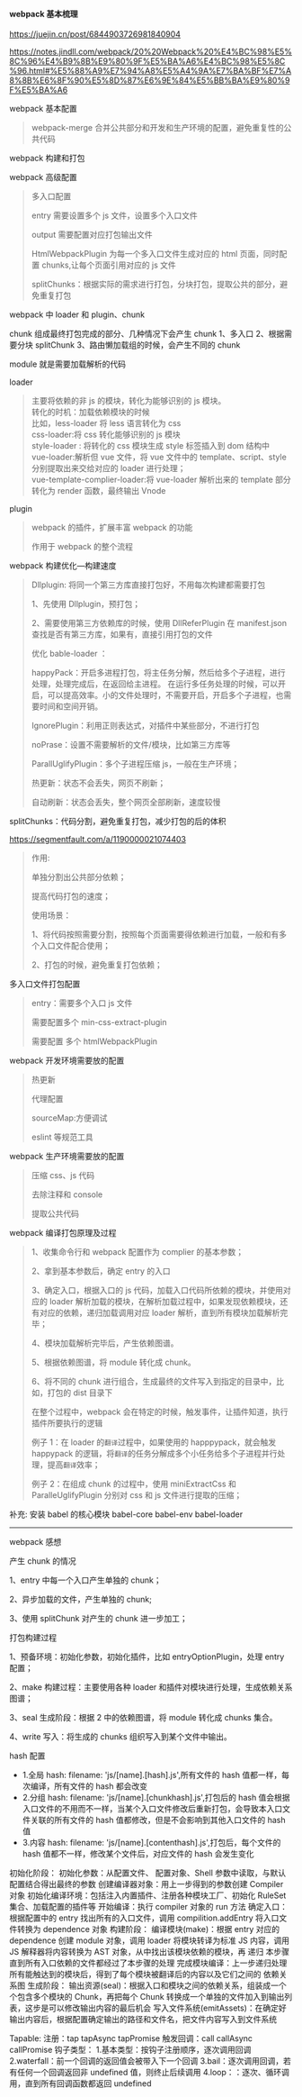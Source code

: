 #### webpack 基本梳理

https://juejin.cn/post/6844903726981840904

https://notes.jindll.com/webpack/20%20Webpack%20%E4%BC%98%E5%8C%96%E4%B9%8B%E9%80%9F%E5%BA%A6%E4%BC%98%E5%8C%96.html#%E5%88%A9%E7%94%A8%E5%A4%9A%E7%BA%BF%E7%A8%8B%E6%8F%90%E5%8D%87%E6%9E%84%E5%BB%BA%E9%80%9F%E5%BA%A6

webpack 基本配置

> webpack-merge 合并公共部分和开发和生产环境的配置，避免重复性的公共代码

webpack 构建和打包

webpack 高级配置

> 多入口配置
>
> entry 需要设置多个 js 文件，设置多个入口文件
>
> output 需要配置对应打包输出文件
>
> HtmlWebpackPlugin 为每一个多入口文件生成对应的 html 页面，同时配置 chunks,让每个页面引用对应的 js 文件
>
> splitChunks：根据实际的需求进行打包，分块打包，提取公共的部分，避免重复打包

webpack 中 loader 和 plugin、chunk

chunk
组成最终打包完成的部分、几种情况下会产生 chunk
1、多入口
2、根据需要分块 splitChunk
3、路由懒加载组的时候，会产生不同的 chunk

module 就是需要加载解析的代码

loader

> 主要将依赖的非 js 的模块，转化为能够识别的 js 模块。  
> 转化的时机：加载依赖模块的时候  
> 比如，less-loader 将 less 语言转化为 css  
> css-loader:将 css 转化能够识别的 js 模块  
> style-loader : 将转化的 css 模块生成 style 标签插入到 dom 结构中  
> vue-loader:解析但 vue 文件，将 vue 文件中的 template、script、style 分别提取出来交给对应的 loader 进行处理；  
> vue-template-complier-loader:将 vue-loader 解析出来的 template 部分转化为 render 函数，最终输出 Vnode

plugin

> webpack 的插件，扩展丰富 webpack 的功能
>
> 作用于 webpack 的整个流程

webpack 构建优化—构建速度

> Dllplugin: 将同一个第三方库直接打包好，不用每次构建都需要打包
>
> 1、先使用 Dllplugin，预打包；
>
> 2、需要使用第三方依赖库的时候，使用 DllReferPlugin 在 manifest.json 查找是否有第三方库，如果有，直接引用打包的文件
>
> 优化 bable-loader ：
>
> happyPack：开启多进程打包，将主任务分解，然后给多个子进程，进行处理，处理完成后，在返回给主进程。
> 在运行多任务处理的时候，可以开启，可以提高效率。小的文件处理时，不需要开启，开启多个子进程，也需要时间和空间开销。
>
> IgnorePlugin：利用正则表达式，对插件中某些部分，不进行打包
>
> noPrase：设置不需要解析的文件/模块，比如第三方库等
>
> ParallUglifyPlugin：多个子进程压缩 js，一般在生产环境；
>
> 热更新：状态不会丢失，网页不刷新；
>
> 自动刷新：状态会丢失，整个网页全部刷新，速度较慢

splitChunks：代码分割，避免重复打包，减少打包的后的体积

https://segmentfault.com/a/1190000021074403

> 作用:
>
> 单独分割出公共部分依赖；
>
> 提高代码打包的速度；
>
> 使用场景：
>
> 1、将代码按照需要分割，按照每个页面需要得依赖进行加载，一般和有多个入口文件配合使用；
>
> 2、打包的时候，避免重复打包依赖；

多入口文件打包配置

> entry：需要多个入口 js 文件
>
> 需要配置多个 min-css-extract-plugin
>
> 需要配置 多个 htmlWebpackPlugin

webpack 开发环境需要放的配置

> 热更新
>
> 代理配置
>
> sourceMap:方便调试
>
> eslint 等规范工具

webpack 生产环境需要放的配置

> 压缩 css、js 代码
>
> 去除注释和 console
>
> 提取公共代码

webpack 编译打包原理及过程

> 1、收集命令行和 webpack 配置作为 complier 的基本参数；
>
> 2、拿到基本参数后，确定 entry 的入口
>
> 3、确定入口，根据入口的 js 代码，加载入口代码所依赖的模块，并使用对应的 loader 解析加载的模块，在解析加载过程中，如果发现依赖模块，还有对应的依赖，递归加载调用对应 loader 解析，直到所有模块加载解析完毕；
>
> 4、模块加载解析完毕后，产生依赖图谱。
>
> 5、根据依赖图谱，将 module 转化成 chunk。
>
> 6、将不同的 chunk 进行组合，生成最终的文件写入到指定的目录中，比如，打包的 dist 目录下
>
> 在整个过程中，webpack 会在特定的时候，触发事件，让插件知道，执行插件所要执行的逻辑
>
> 例子 1：在 loader 的`翻译`过程中，如果使用的 happpypack，就会触发 happypack 的逻辑，将`翻译`的任务分解成多个小任务给多个子进程并行处理，提高`翻译`效率；
>
> 例子 2：在组成 chunk 的过程中，使用 miniExtractCss 和 ParalleUglifyPlugin 分别对 css 和 js 文件进行提取的压缩；

补充:
安装 babel 的核心模块
babel-core
babel-env
babel-loader

---

webpack 感想

产生 chunk 的情况

1、entry 中每一个入口产生单独的 chunk；

2、异步加载的文件，产生单独的 chunk;

3、使用 splitChunk 对产生的 chunk 进一步加工；

打包构建过程

1、预备环境：初始化参数，初始化插件，比如 entryOptionPlugin，处理 entry 配置；

2、make 构建过程：主要使用各种 loader 和插件对模块进行处理，生成依赖关系图谱；

3、seal 生成阶段：根据 2 中的依赖图谱，将 module 转化成 chunks 集合。

4、write 写入：将生成的 chunks 组织写入到某个文件中输出。

hash 配置

-   1.全局 hash: filename: 'js/[name].[hash].js',所有文件的 hash 值都一样，每次编译，所有文件的 hash 都会改变
-   2.分组 hash: filename: 'js/[name].[chunkhash].js',打包后的 hash 值会根据入口文件的不用而不一样，当某个入口文件修改后重新打包，会导致本入口文件关联的所有文件的 hash 值都修改，但是不会影响到其他入口文件的 hash 值
-   3.内容 hash: filename: 'js/[name].[contenthash].js',打包后，每个文件的 hash 值都不一样，修改某个文件后，对应文件的 hash 会发生变化

初始化阶段：
初始化参数：从配置文件、 配置对象、Shell 参数中读取，与默认配置结合得出最终的参数
创建编译器对象：用上一步得到的参数创建 Compiler 对象
初始化编译环境：包括注入内置插件、注册各种模块工厂、初始化 RuleSet 集合、加载配置的插件等
开始编译：执行 compiler 对象的 run 方法
确定入口：根据配置中的 entry 找出所有的入口文件，调用 compilition.addEntry 将入口文件转换为 dependence 对象
构建阶段：
编译模块(make)：根据 entry 对应的 dependence 创建 module 对象，调用 loader 将模块转译为标准 JS 内容，调用 JS 解释器将内容转换为 AST 对象，从中找出该模块依赖的模块，再 递归 本步骤直到所有入口依赖的文件都经过了本步骤的处理
完成模块编译：上一步递归处理所有能触达到的模块后，得到了每个模块被翻译后的内容以及它们之间的 依赖关系图
生成阶段：
输出资源(seal)：根据入口和模块之间的依赖关系，组装成一个个包含多个模块的 Chunk，再把每个 Chunk 转换成一个单独的文件加入到输出列表，这步是可以修改输出内容的最后机会
写入文件系统(emitAssets)：在确定好输出内容后，根据配置确定输出的路径和文件名，把文件内容写入到文件系统

Tapable:
注册：tap tapAsync tapPromise
触发回调：call callAsync callPromise
钩子类型： 1.基本类型：按钩子注册顺序，逐次调用回调
2.waterfall：前一个回调的返回值会被带入下一个回调
3.bail：逐次调用回调，若有任何一个回调返回非 undefined 值，则终止后续调用
4.loop：：逐次、循环调用，直到所有回调函数都返回 undefined
